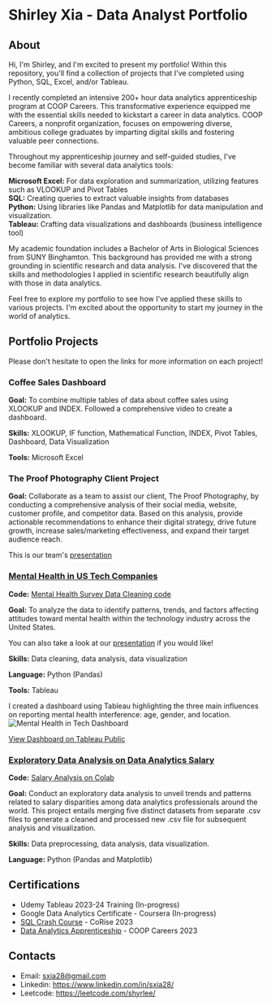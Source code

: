 # Shirley Xia - Data Analyst Portfolio

## About
Hi, I'm Shirley, and I'm excited to present my portfolio! Within this repository, you'll find a collection of projects that I've completed using Python, SQL, Excel, and/or Tableau.

I recently completed an intensive 200+ hour data analytics apprenticeship program at COOP Careers. This transformative experience equipped me with the essential skills needed to kickstart a career in data analytics. COOP Careers, a nonprofit organization, focuses on empowering diverse, ambitious college graduates by imparting digital skills and fostering valuable peer connections.

Throughout my apprenticeship journey and self-guided studies, I've become familiar with several data analytics tools:

**Microsoft Excel:** For data exploration and summarization, utilizing features such as VLOOKUP and Pivot Tables
<br>
**SQL:** Creating queries to extract valuable insights from databases
<br>
**Python:** Using libraries like Pandas and Matplotlib for data manipulation and visualization.
<br>
**Tableau:** Crafting data visualizations and dashboards (business intelligence tool)

My academic foundation includes a Bachelor of Arts in Biological Sciences from SUNY Binghamton. This background has provided me with a strong grounding in scientific research and data analysis. I've discovered that the skills and methodologies I applied in scientific research beautifully align with those in data analytics.

Feel free to explore my portfolio to see how I've applied these skills to various projects. I'm excited about the opportunity to start my journey in the world of analytics.

## Portfolio Projects
Please don't hesitate to open the links for more information on each project!

### Coffee Sales Dashboard
**Goal:** To combine multiple tables of data about coffee sales using XLOOKUP and INDEX. Followed a comprehensive video to create a dashboard.

**Skills:** XLOOKUP, IF function, Mathematical Function, INDEX, Pivot Tables, Dashboard, Data Visualization

**Tools:** Microsoft Excel

### The Proof Photography Client Project
**Goal:** Collaborate as a team to assist our client, The Proof Photography, by conducting a comprehensive analysis of their social media, website, customer profile, and competitor data. Based on this analysis, provide actionable recommendations to enhance their digital strategy, drive future growth, increase sales/marketing effectiveness, and expand their target audience reach.

This is our team's [presentation](https://github.com/shyrlee/Shirley-Xia-Portfolio/blob/b056de442c9f4e8885f3a3be5eaf496e5300103c/The%20Proof%20Photography%20Client%20Project/COOP%20CLIENT%20PROJECT%20PRESENTATION%20C287.pdf)

### [Mental Health in US Tech Companies](https://github.com/shyrlee/Shirley-Xia-Portfolio/tree/c420044efe71fa410fa9110ffb66870a09d51f94/Mental%20Health%20in%20Tech)
**Code:** [Mental Health Survey Data Cleaning code](https://github.com/shyrlee/Shirley-Xia-Portfolio/blob/3cb14ccd9b06a2996431711127da383e569b248c/Mental%20Health%20in%20Tech/Mental%20Health%20Survey%20Data%20Cleaning.ipynb)

**Goal:** To analyze the data to identify patterns, trends, and factors affecting attitudes toward mental health within the technology industry across the United States.

You can also take a look at our [presentation](https://github.com/shyrlee/Shirley-Xia-Portfolio/blob/0d0b984012399543f2d38f3fe65ad11b35984414/Mental%20Health%20in%20Tech/Mental%20Health%20In%20Tech%20Presentation.pdf) if you would like!

**Skills:** Data cleaning, data analysis, data visualization

**Language:** Python (Pandas)

**Tools:** Tableau

I created a dashboard using Tableau highlighting the three main influences on reporting mental health interference: age, gender, and location.
![Mental Health in Tech Dashboard](https://github.com/shyrlee/Shirley-Xia-Portfolio/assets/134797686/c2e9a664-12ab-4f8b-a1d5-ec7a7e61c503)

[View Dashboard on Tableau Public](https://public.tableau.com/views/MentalHealthinUSTechCompanies/Dashboard1?:language=en-US&:display_count=n&:origin=viz_share_link)

### [Exploratory Data Analysis on Data Analytics Salary](https://github.com/shyrlee/Shirley-Xia-Portfolio/tree/d1aa630cfed0c46cf2ac8154c6323c153583a536/Salary%20Analysis)
**Code:** [Salary Analysis on Colab](https://github.com/shyrlee/Shirley-Xia-Portfolio/blob/4f80526de52bc1549c2a833b7cc8335f34c81420/Salary%20Analysis/Data%20Professionals%20Salary%20EDA%20.ipynb)

**Goal:** Conduct an exploratory data analysis to unveil trends and patterns related to salary disparities among data analytics professionals around the world. This project entails merging five distinct datasets from separate .csv files to generate a cleaned and processed new .csv file for subsequent analysis and visualization.

**Skills:** Data preprocessing, data analysis, data visualization.

**Language:** Python (Pandas and Matplotlib)

## Certifications 
* Udemy Tableau 2023-24 Training (In-progress)
* Google Data Analytics Certificate - Coursera (In-progress)
* [SQL Crash Course](https://www.credential.net/5ca938c2-e9c9-4bbc-abce-ec7279924969#gs.30z933) - CoRise 2023
* [Data Analytics Apprenticeship](https://github.com/shyrlee/Shirley-Xia-Portfolio/blob/29b1a7f5ba43c62049e67b8d80394fe6c7c82bed/DA%20COOP%20Certificate%20of%20Completion%20Spring%202023.pdf) - COOP Careers 2023

## Contacts 
* Email: sxia28@gmail.com
* Linkedin: https://www.linkedin.com/in/sxia28/
* Leetcode: https://leetcode.com/shyrlee/











